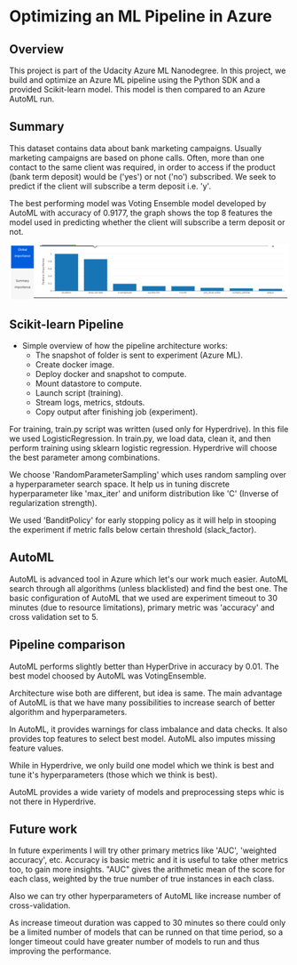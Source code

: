 # Optimizing an ML Pipeline in Azure

## Overview
This project is part of the Udacity Azure ML Nanodegree.
In this project, we build and optimize an Azure ML pipeline using the Python SDK and a provided Scikit-learn model.
This model is then compared to an Azure AutoML run.

## Summary
This dataset contains data about bank marketing campaigns. Usually marketing campaigns are based on phone calls. Often, more than one contact to the same client was required, in order to access if the product (bank term deposit) would be ('yes') or not ('no') subscribed. We seek to predict if the client will subscribe a term deposit i.e. 'y'.

The best performing model was Voting Ensemble model developed by AutoML with accuracy of 0.9177, the graph shows the top 8 features the model used in predicting whether the client will subscribe a term deposit or not.

![top 8 features by AutoML](./screenshots/top_8_feature.PNG)

## Scikit-learn Pipeline

* Simple overview of how the pipeline architecture works:
    - The snapshot of folder is sent to experiment (Azure ML).
    - Create docker image.
    - Deploy docker and snapshot to compute.
    - Mount datastore to compute.
    - Launch script (training).
    - Stream logs, metrics, stdouts.
    - Copy output after finishing job (experiment).

For training, train.py script was written (used only for Hyperdrive). In this file we used LogisticRegression. In train.py, we load data, clean it, and then perform training using sklearn logistic regression. Hyperdrive will choose the best parameter among combinations.

We choose 'RandomParameterSampling' which uses random sampling over a hyperparameter search space. It help us in tuning discrete hyperparameter like 'max_iter' and uniform distribution like 'C' (Inverse of regularization strength).

We used 'BanditPolicy' for early stopping policy as it will help in stooping the experiment if metric falls below certain threshold (slack_factor).

## AutoML
AutoML is advanced tool in Azure which let's our work much easier. AutoML search through all algorithms (unless blacklisted) and find the best one. The basic configuration of AutoML that we used are experiment timeout to 30 minutes (due to resource limitations), primary metric was 'accuracy' and cross validation set to 5.

## Pipeline comparison
AutoML performs slightly better than HyperDrive in accuracy by 0.01. The best model choosed by AutoML was VotingEnsemble.

Architecture wise both are different, but idea is same. The main advantage of AutoML is that we have many possibilities to increase search of better algorithm and hyperparameters.

In AutoML, it provides warnings for class imbalance and data checks. It also provides top features to select best model. AutoML also imputes missing feature values.

While in Hyperdrive, we only build one model which we think is best and tune it's hyperparameters (those which we think is best).

AutoML provides a wide variety of models and preprocessing steps whic is not there in Hyperdrive.

## Future work
In future experiments I will try other primary metrics like 'AUC', 'weighted accuracy', etc. Accuracy is basic metric and it is useful to take other metrics too, to gain more insights. "AUC" gives the arithmetic mean of the score for each class, weighted by the true number of true instances in each class.

Also we can try other hyperparameters of AutoML like increase number of cross-validation.

As increase timeout duration was capped to 30 minutes so there could only be a limited number of models that can be runned on that time period, so a longer timeout could have greater number of models to run and thus improving the performance.  